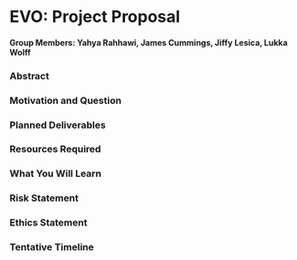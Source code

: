 # EVO: Project Proposal
#### **Group Members:** Yahya Rahhawi, James Cummings, Jiffy Lesica, Lukka Wolff

### Abstract

### Motivation and Question

### Planned Deliverables

### Resources Required

### What You Will Learn

### Risk Statement

### Ethics Statement

### Tentative Timeline